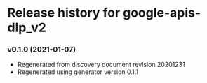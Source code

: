 # Release history for google-apis-dlp_v2

### v0.1.0 (2021-01-07)

* Regenerated from discovery document revision 20201231
* Regenerated using generator version 0.1.1

